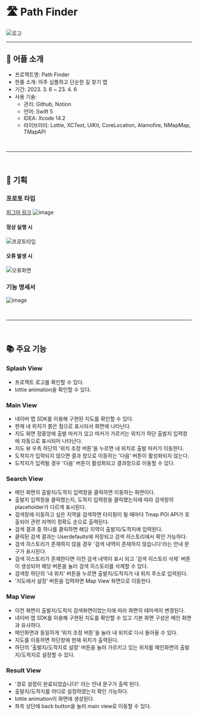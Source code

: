 # 🛣 Path Finder
![로고](https://user-images.githubusercontent.com/95426849/223027980-1d0f8ffb-72cf-4b2c-89c0-3da9dbdc9a69.png)

---
## 📱 어플 소개

+ 프로젝트명: Path Finder
+ 한줄 소개: 아주 심플하고 단순한 길 찾기 앱
+ 기간: 2023. 3. 6 ~ 23. 4. 6
+ 사용 기술:
  + 관리: Github, Notion
  + 언어: Swift 5
  + IDEA: Xcode 14.2
  + 라이브러리: Lottie, XCTest, UIKit, CoreLocation, Alamofire, NMapMap, TMapAPI

</br>

---

</br>

## 💎 기획
### 프로토 타입
[피그마 링크](https://www.figma.com/file/ciWBy5tSR6hnjq8KxuyfHK/PathFinder?node-id=0%3A1&t=rF9eltUmoHpXZHb1-1)
![image](https://user-images.githubusercontent.com/95426849/223025032-f0de09fa-7d1c-4f5a-89a9-e2bddac3731f.png)

#### 정상 실행 시
![프로토타입](https://user-images.githubusercontent.com/95426849/223024750-f7be5d8d-ec1f-4467-8531-f7467a809fa0.gif)

#### 오류 발생 시
![오류화면](https://user-images.githubusercontent.com/95426849/223025380-d7a0ca14-08d5-485c-bc48-ec5bd37bf1ea.gif)

### 기능 명세서
![image](https://user-images.githubusercontent.com/95426849/223306525-324d66e0-373a-4777-bbaa-e68f0f2ed831.png)

</br>

---

</br>

## 📚 주요 기능
### Splash View
+ 프로젝트 로고를 확인할 수 있다.
+ lottie animation을 확인할 수 있다.

### Main View
+ 네이버 맵 SDK를 이용해 구현된 지도를 확인할 수 있다.
+ 현재 내 위치가 붉은 점으로 표시되서 화면에 나타난다.
+ 지도 화면 정중앙에 출발 마커가 있고 마커가 가르키는 위치가 하단 출발지 입력창에 자동으로 표시되어 나타난다.
+ 지도 뷰 우측 하단의 '위치 조정 버튼'을 누르면 내 위치로 출발 마커가 이동한다.
+ 도착지가 입력되지 않으면 결과 창으로 이동하는 '다음' 버튼이 활성화되지 않는다.
+ 도착지가 입력될 경우 '다음' 버튼이 활성화되고 결과창으로 이동할 수 있다.

### Search View
+ 메인 화면의 출발지/도착지 입력창을 클릭하면 이동하는 화면이다.
+ 출발지 입력창을 클릭했는지, 도착지 입력창을 클릭했는지에 따라 검색창의 placeholder가 다르게 표시된다.
+ 검색창에 이동하고 싶은 지역을 검색하면 타이핑이 될 때마다 Tmap POI API가 호출되어 관련 지역이 정확도 순으로 출력된다.
+ 검색 결과 중 하나를 클릭하면 해당 지역이 출발지/도착지에 입력된다.
+ 클릭된 검색 결과는 Userdefaults에 저장되고 검색 히스토리에서 확인 가능하다.
+ 검색 히스토리가 존재하지 않을 경우 '검색 내역이 존재하지 않습니다'라는 안내 문구가 표시된다.
+ 검색 히스토리가 존재한다면 이전 검색 내역이 표시 되고 '검색 히스토리 삭제' 버튼이 생성되어 해당 버튼을 눌러 검색 히스토리를 삭제할 수 있다.
+ 검색창 하단의 '내 위치' 버튼을 누르면 출발지/도착지가 내 위치 주소로 입력된다.
+ '지도에서 설정' 버튼을 입력하면 Map View 화면으로 이동한다.

### Map View
+ 이전 화면이 출발지/도착지 검색화면이었는지에 따라 화면의 테마색이 변경된다.
+ 네이버 맵 SDK를 이용해 구현된 지도를 확인할 수 있고 기본 화면 구성은 메인 화면과 유사하다.
+ 메인화면과 동일하게 '위치 조정 버튼'을 눌러 내 위치로 다시 돌아올 수 있다.
+ 지도를 이동하면 하단창에 현재 위치가 출력된다.
+ 하단의 '출발지/도착지로 설정' 버튼을 눌러 가르키고 있는 위치를 메인화면의 출발지/도착지로 설정할 수 있다.

### Result View
+ '경로 설정이 완료되었습니다!' 라는 안내 문구가 출력 된다.
+ 출발지/도착지를 어디로 설정하였는지 확인 가능하다.
+ lottie animation이 화면에 생성된다.
+ 좌측 상단에 back button을 눌러 main view로 이동할 수 있다.
